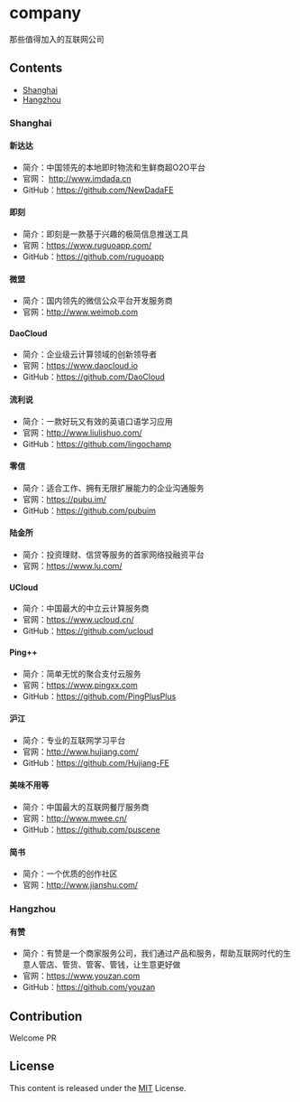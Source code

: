 # company
那些值得加入的互联网公司

## Contents
- [Shanghai](#shanghai)
- [Hangzhou](#hangzhou) 

### Shanghai
#### 新达达
- 简介：中国领先的本地即时物流和生鲜商超O2O平台
- 官网： http://www.imdada.cn
- GitHub：https://github.com/NewDadaFE

#### 即刻
- 简介：即刻是一款基于兴趣的极简信息推送工具
- 官网：https://www.ruguoapp.com/
- GitHub：https://github.com/ruguoapp

#### 微盟
- 简介：国内领先的微信公众平台开发服务商
- 官网：http://www.weimob.com

#### DaoCloud
- 简介：企业级云计算领域的创新领导者
- 官网：https://www.daocloud.io
- GitHub：https://github.com/DaoCloud

#### 流利说
- 简介：一款好玩又有效的英语口语学习应用
- 官网：http://www.liulishuo.com/
- GitHub：https://github.com/lingochamp

#### 零信
- 简介：适合工作、拥有无限扩展能力的企业沟通服务
- 官网：https://pubu.im/
- GitHub：https://github.com/pubuim

#### 陆金所
- 简介：投资理财、信贷等服务的首家网络投融资平台
- 官网：https://www.lu.com/

#### UCloud
- 简介：中国最大的中立云计算服务商
- 官网：https://www.ucloud.cn/
- GitHub：https://github.com/ucloud

#### Ping++
- 简介：简单无忧的聚合支付云服务
- 官网：https://www.pingxx.com
- GitHub：https://github.com/PingPlusPlus

#### 沪江
- 简介：专业的互联网学习平台
- 官网：http://www.hujiang.com/
- GitHub：https://github.com/Hujiang-FE

#### 美味不用等
- 简介：中国最大的互联网餐厅服务商
- 官网：http://www.mwee.cn/
- GitHub：https://github.com/puscene

#### 简书
- 简介：一个优质的创作社区
- 官网：http://www.jianshu.com/

### Hangzhou
#### 有赞
- 简介：有赞是一个商家服务公司，我们通过产品和服务，帮助互联网时代的生意人管店、管货、管客、管钱，让生意更好做
- 官网：https://www.youzan.com
- GitHub：https://github.com/youzan

## Contribution
Welcome PR

## License

This content is released under the [MIT](http://opensource.org/licenses/MIT) License.
